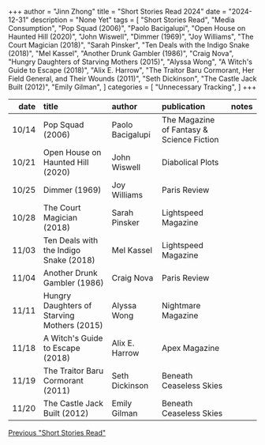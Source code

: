 +++ 
author = "Jinn Zhong" 
title = "Short Stories Read 2024" 
date = "2024-12-31" 
description = "None Yet"
tags = [
    "Short Stories Read",
    "Media Consumption",
    "Pop Squad (2006)",
    "Paolo Bacigalupi",
    "Open House on Haunted Hill (2020)",
    "John Wiswell",
    "Dimmer (1969)",
    "Joy Williams",
    "The Court Magician (2018)",
    "Sarah Pinsker",
    "Ten Deals with the Indigo Snake (2018)",
    "Mel Kassel",
    "Another Drunk Gambler (1986)",
    "Craig Nova",
    "Hungry Daughters of Starving Mothers (2015)",
    "Alyssa Wong",
    "A Witch's Guide to Escape (2018)",
    "Alix E. Harrow",
    "The Traitor Baru Cormorant, Her Field General, and Their Wounds (2011)",
    "Seth Dickinson",
    "The Castle Jack Built (2012)",
    "Emily Gilman",
]
categories = [
    "Unnecessary Tracking",
]
+++

| date | title                                      | author           | publication                               | notes |
| ---:| :-------------------------------------------| :--------------- | :---------------------------------------- | :---- |
|10/14| Pop Squad (2006)                            | Paolo Bacigalupi | The Magazine of Fantasy & Science Fiction |       |
|10/21| Open House on Haunted Hill (2020)           | John Wiswell     | Diabolical Plots                          |       |
|10/25| Dimmer (1969)                               | Joy Williams     | Paris Review                              |       |
|10/28| The Court Magician (2018)                   | Sarah Pinsker    | Lightspeed Magazine                       |       |
|11/03| Ten Deals with the Indigo Snake (2018)      | Mel Kassel       | Lightspeed Magazine                       |       |
|11/04| Another Drunk Gambler (1986)                | Craig Nova       | Paris Review                              |       |        
|11/11| Hungry Daughters of Starving Mothers (2015) | Alyssa Wong      | Nightmare Magazine                        |       |
|11/18| A Witch's Guide to Escape (2018)            | Alix E. Harrow   | Apex Magazine                             |       |
|11/19| The Traitor Baru Cormorant (2011)           | Seth Dickinson   | Beneath Ceaseless Skies                   |       |
|11/20| The Castle Jack Built (2012)                | Emily Gilman     | Beneath Ceaseless Skies                   |       |



[Previous "Short Stories Read"](https://journal.jinnzhong.com/tags/short-stories-read/)
